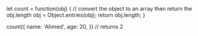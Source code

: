 let count = function(obj) {
// convert the object to an array then return the obj.length 
  obj = Object.entries(obj);
  return obj.length;
}

count({
  name: 'Ahmed',
  age: 20,
}) // returns 2 
